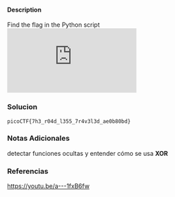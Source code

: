 #### Description

Find the flag in the Python script![Download Python script](https://artifacts.picoctf.net/c/35/serpentine.py)
### Solucion
```
picoCTF{7h3_r04d_l355_7r4v3l3d_ae0b80bd}
```
### Notas Adicionales
detectar funciones ocultas y entender cómo se usa **XOR**
### Referencias
https://youtu.be/a---1fxB6fw

